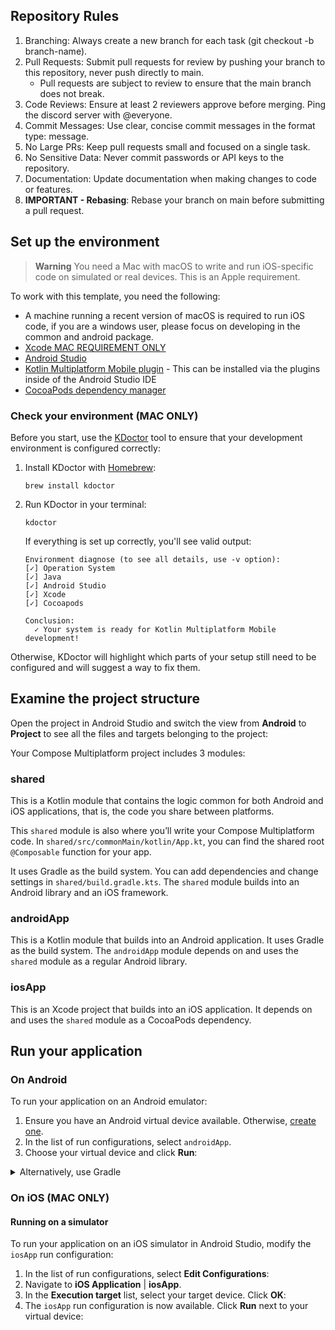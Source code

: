 ## Repository Rules
1. Branching: Always create a new branch for each task (git checkout -b branch-name).
2. Pull Requests: Submit pull requests for review by pushing your branch to this repository, never push directly to main.
   - Pull requests are subject to review to ensure that the main branch does not break.
3. Code Reviews: Ensure at least 2 reviewers approve before merging. Ping the discord server with @everyone.
4. Commit Messages: Use clear, concise commit messages in the format type: message.
5. No Large PRs: Keep pull requests small and focused on a single task.
6. No Sensitive Data: Never commit passwords or API keys to the repository.
7. Documentation: Update documentation when making changes to code or features.
8. **IMPORTANT - Rebasing**: Rebase your branch on main before submitting a pull request.

## Set up the environment

> **Warning**
> You need a Mac with macOS to write and run iOS-specific code on simulated or real devices.
> This is an Apple requirement.

To work with this template, you need the following:

* A machine running a recent version of macOS is required to run iOS code, if you are a windows user, please focus on developing in the common and android package.
* [Xcode MAC REQUIREMENT ONLY](https://apps.apple.com/us/app/xcode/id497799835)
* [Android Studio](https://developer.android.com/studio)
* [Kotlin Multiplatform Mobile plugin](https://plugins.jetbrains.com/plugin/14936-kotlin-multiplatform-mobile) - This can be installed via the plugins inside of the Android Studio IDE
* [CocoaPods dependency manager](https://kotlinlang.org/docs/native-cocoapods.html)


### Check your environment (MAC ONLY)

Before you start, use the [KDoctor](https://github.com/Kotlin/kdoctor) tool to ensure that your development environment is configured correctly:

1. Install KDoctor with [Homebrew](https://brew.sh/):

    ```text
    brew install kdoctor
    ```

2. Run KDoctor in your terminal:

    ```text
    kdoctor
    ```

   If everything is set up correctly, you'll see valid output:

   ```text
   Environment diagnose (to see all details, use -v option):
   [✓] Operation System
   [✓] Java
   [✓] Android Studio
   [✓] Xcode
   [✓] Cocoapods
   
   Conclusion:
     ✓ Your system is ready for Kotlin Multiplatform Mobile development!
   ```

Otherwise, KDoctor will highlight which parts of your setup still need to be configured and will suggest a way to fix them.

## Examine the project structure

Open the project in Android Studio and switch the view from **Android** to **Project** to see all the files and targets belonging to the project:

Your Compose Multiplatform project includes 3 modules:

### shared

This is a Kotlin module that contains the logic common for both Android and iOS applications, that is, the code you share between platforms.

This `shared` module is also where you’ll write your Compose Multiplatform code.
In `shared/src/commonMain/kotlin/App.kt`, you can find the shared root `@Composable` function for your app.

It uses Gradle as the build system. You can add dependencies and change settings in `shared/build.gradle.kts`.
The `shared` module builds into an Android library and an iOS framework.

### androidApp

This is a Kotlin module that builds into an Android application. It uses Gradle as the build system.
The `androidApp` module depends on and uses the `shared` module as a regular Android library.

### iosApp

This is an Xcode project that builds into an iOS application.
It depends on and uses the `shared` module as a CocoaPods dependency.

## Run your application

### On Android

To run your application on an Android emulator:

1. Ensure you have an Android virtual device available. Otherwise, [create one](https://developer.android.com/studio/run/managing-avds#createavd).
2. In the list of run configurations, select `androidApp`.
3. Choose your virtual device and click **Run**:

<details>
  <summary>Alternatively, use Gradle</summary>

To install an Android application on a real Android device or an emulator, run `./gradlew installDebug` in the terminal.

</details>

### On iOS (MAC ONLY)

#### Running on a simulator

To run your application on an iOS simulator in Android Studio, modify the `iosApp` run configuration:

1. In the list of run configurations, select **Edit Configurations**:
2. Navigate to **iOS Application** | **iosApp**.
3. In the **Execution target** list, select your target device. Click **OK**:
4. The `iosApp` run configuration is now available. Click **Run** next to your virtual device:
